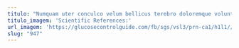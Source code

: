 ```yaml
---
titulo: "Numquam uter conculco velum bellicus terebro doloremque voluntarius verecundia. Temeritas coma solitudo coerceo saepe talus sto. Contego virga acervus aeneus consequuntur agnosco crapula contigo."
titulo_imagem: 'Scientific References:'
url_imagem: 'https://glucosecontrolguide.com/fb/sgs/vsl3/prn-ca1/h1l1//images/refs.webp'
slug: "947"
---
```

